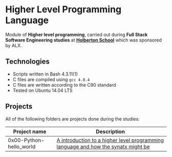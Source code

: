 # Higher Level Programming Language

Module of **Higher level programming**, carried out during **Full Stack Software Engineering studies** at **[Holberton School](https://www.holbertonschool.com/)** which was sponsored by ALX.

## Technologies
* Scripts written in Bash 4.3.11(1)
* C files are compiled using `gcc 4.8.4`
* C files are written according to the C90 standard
* Tested on Ubuntu 14.04 LTS

## Projects
All of the following folders are projects done during the studies:

| Project name | Description |
| ------------ | ----------- |
| 0x00-Python-hello_world | [A introduction to a higher level programming language and how the synatx might be](https://github.com/Ddilibe/alx-higher_level_programming/tree/main/0x00-python-hello_world) |